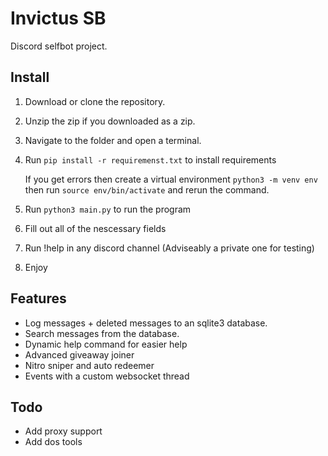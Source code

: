 # Invictus SB
Discord selfbot project.

## Install
1. Download or clone the repository.
2. Unzip the zip if you downloaded as a zip.
3. Navigate to the folder and open a terminal.
4. Run `pip install -r requiremenst.txt` to install requirements

    If you get errors then create a virtual environment `python3 -m venv env` then run `source env/bin/activate`     and rerun the command.

5. Run `python3 main.py` to run the program
6. Fill out all of the nescessary fields
7. Run !help in any discord channel (Adviseably a private one for testing) 
8. Enjoy

## Features
- Log messages + deleted messages to an sqlite3 database.
- Search messages from the database.
- Dynamic help command for easier help
- Advanced giveaway joiner
- Nitro sniper and auto redeemer
- Events with a custom websocket thread

## Todo
- Add proxy support
- Add dos tools